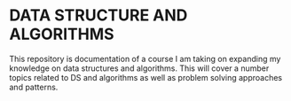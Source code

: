 # DATA STRUCTURE AND ALGORITHMS

This repository is documentation of a course I am taking on expanding my knowledge on data structures and algorithms. This will cover a number topics related to DS and algorithms as well as problem solving approaches and patterns.

